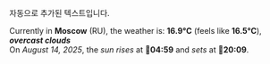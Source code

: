 
자동으로 추가된 텍스트입니다.

<!--START_SECTION:weather:moscow-->
Currently in **Moscow** (RU), the weather is: **16.9°C** (feels like **16.5°C**), ***overcast clouds***<br/>
On *August 14, 2025*, the *sun rises* at 🌅**04:59** and *sets* at 🌇**20:09**.
<!--END_SECTION:weather-->
